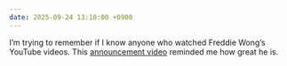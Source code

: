 ```yaml
---
date: 2025-09-24 13:10:00 +0900
---
```


I’m trying to remember if I know anyone who watched Freddie Wong’s YouTube videos. This [announcement video](https://youtu.be/D-MWmeJJJY8?si=h5YCHcwnROUt3aV5) reminded me how great he is.
